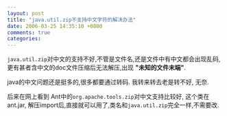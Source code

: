 ```yaml
---
layout: post
title: "java.util.zip不支持中文字符的解决办法"
date: 2006-03-25 14:35:10 +0800
comments: true
categories: 
---
```

`java.util.zip`对中文的支持不好,不管是文件名,还是文件中有中文都会出现乱码,更有甚者含中文的doc文件压缩后无法解压,出现 **"未知的文件末端"**.
 
java的中文问题还是挺多的,很多都要通过转码.
我转来转去老是转不好,
无奈.
 
后来在网上看到
Ant中的`org.apache.tools.zip`对中文支持比较好,
这个类在ant.jar,
解压import后,直接就可以用了,类名和`java.util.zip`完全一样,不需要改.
